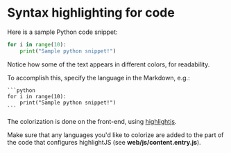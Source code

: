 # Syntax highlighting for code

Here is a sample Python code snippet:

```python
for i in range(10):
    print("Sample python snippet!")
```

Notice how some of the text appears in different colors, for readability.

To accomplish this, specify the language in the Markdown, e.g.:

~~~
```python
for i in range(10):
    print("Sample python snippet!")
```
~~~

The colorization is done on the front-end, using
<a href="https://highlightjs.org/">highlightjs</a>.

Make sure that any languages you'd like to colorize are added to the
part of the code that configures highlightJS (see **web/js/content.entry.js**).
